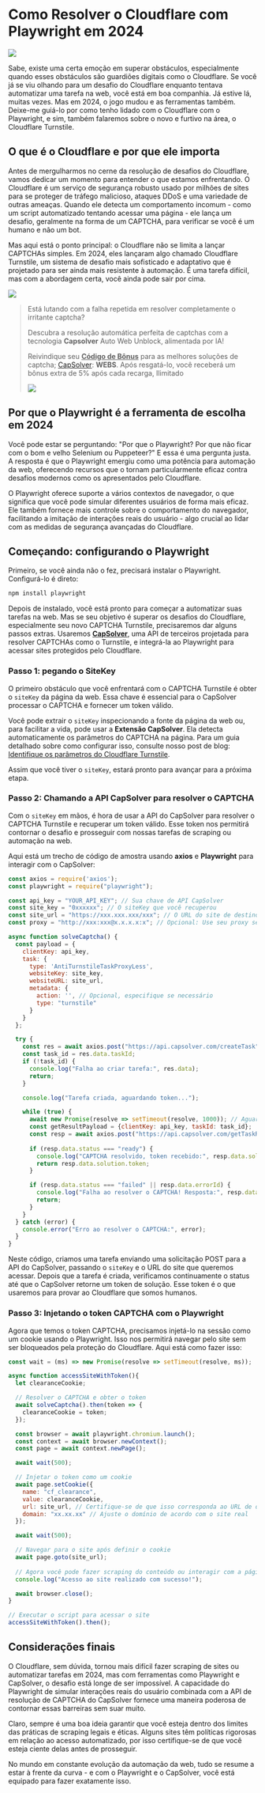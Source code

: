 # Como Resolver o Cloudflare com Playwright em 2024 

![](https://assets.capsolver.com/prod/posts/cloudflare-playwright/yTIPss31ewhc-89c5f07b2908e89e2da788da09e3dcd8.png)

Sabe, existe uma certa emoção em superar obstáculos, especialmente quando esses obstáculos são guardiões digitais como o Cloudflare. Se você já se viu olhando para um desafio do Cloudflare enquanto tentava automatizar uma tarefa na web, você está em boa companhia. Já estive lá, muitas vezes. Mas em 2024, o jogo mudou e as ferramentas também. Deixe-me guiá-lo por como tenho lidado com o Cloudflare com o Playwright, e sim, também falaremos sobre o novo e furtivo na área, o Cloudflare Turnstile.

## O que é o Cloudflare e por que ele importa
Antes de mergulharmos no cerne da resolução de desafios do Cloudflare, vamos dedicar um momento para entender o que estamos enfrentando. O Cloudflare é um serviço de segurança robusto usado por milhões de sites para se proteger de tráfego malicioso, ataques DDoS e uma variedade de outras ameaças. Quando ele detecta um comportamento incomum - como um script automatizado tentando acessar uma página - ele lança um desafio, geralmente na forma de um CAPTCHA, para verificar se você é um humano e não um bot.

Mas aqui está o ponto principal: o Cloudflare não se limita a lançar CAPTCHAs simples. Em 2024, eles lançaram algo chamado Cloudflare Turnstile, um sistema de desafio mais sofisticado e adaptativo que é projetado para ser ainda mais resistente à automação. É uma tarefa difícil, mas com a abordagem certa, você ainda pode sair por cima.

![](https://assets.capsolver.com/prod/posts/cloudflare-playwright/JNvpoRi47OYh-a432a4e7015b3706f3600cf4efb1ec40.gif)

> Está lutando com a falha repetida em resolver completamente o irritante captcha?
>
> Descubra a resolução automática perfeita de captchas com a tecnologia **Capsolver** Auto Web Unblock, alimentada por IA!
>
> Reivindique seu   <u>**Código de Bônus**</u> para as melhores soluções de captcha; [CapSolver](https://www.capsolver.com/?utm_source=official&utm_medium=blog&utm_campaign=cloudflareplaywright): **WEBS**. Após resgatá-lo, você receberá um bônus extra de 5% após cada recarga, Ilimitado
> 
> ![](https://assets.capsolver.com/prod/images/post/2024-03-29/fbc29472-886c-45b2-9eb2-2b307f6d9700.png)


## Por que o Playwright é a ferramenta de escolha em 2024

Você pode estar se perguntando: "Por que o Playwright? Por que não ficar com o bom e velho Selenium ou Puppeteer?" E essa é uma pergunta justa. A resposta é que o Playwright emergiu como uma potência para automação da web, oferecendo recursos que o tornam particularmente eficaz contra desafios modernos como os apresentados pelo Cloudflare.

O Playwright oferece suporte a vários contextos de navegador, o que significa que você pode simular diferentes usuários de forma mais eficaz. Ele também fornece mais controle sobre o comportamento do navegador, facilitando a imitação de interações reais do usuário - algo crucial ao lidar com as medidas de segurança avançadas do Cloudflare.


## Começando: configurando o Playwright

Primeiro, se você ainda não o fez, precisará instalar o Playwright. Configurá-lo é direto:

```bash
npm install playwright
```

Depois de instalado, você está pronto para começar a automatizar suas tarefas na web. Mas se seu objetivo é superar os desafios do Cloudflare, especialmente seu novo CAPTCHA Turnstile, precisaremos dar alguns passos extras. Usaremos **[CapSolver](https://www.capsolver.com/?utm_source=official&utm_medium=blog&utm_campaign=cloudflareplaywright)**, uma API de terceiros projetada para resolver CAPTCHAs como o Turnstile, e integrá-la ao Playwright para acessar sites protegidos pelo Cloudflare.

### Passo 1: pegando o SiteKey

O primeiro obstáculo que você enfrentará com o CAPTCHA Turnstile é obter o `siteKey` da página da web. Essa chave é essencial para o CapSolver processar o CAPTCHA e fornecer um token válido.

Você pode extrair o `siteKey` inspecionando a fonte da página da web ou, para facilitar a vida, pode usar a **Extensão CapSolver**. Ela detecta automaticamente os parâmetros do CAPTCHA na página. Para um guia detalhado sobre como configurar isso, consulte nosso post de blog:  
[Identifique os parâmetros do Cloudflare Turnstile](https://www.capsolver.com/blog/Cloudflare/identify-cloudflare-turnstile-parameters/?utm_source=official&utm_medium=blog&utm_campaign=cloudflareplaywright).

Assim que você tiver o `siteKey`, estará pronto para avançar para a próxima etapa.

### Passo 2: Chamando a API CapSolver para resolver o CAPTCHA

Com o `siteKey` em mãos, é hora de usar a API do CapSolver para resolver o CAPTCHA Turnstile e recuperar um token válido. Esse token nos permitirá contornar o desafio e prosseguir com nossas tarefas de scraping ou automação na web.

Aqui está um trecho de código de amostra usando **axios** e **Playwright** para interagir com o CapSolver:

```javascript
const axios = require('axios');
const playwright = require("playwright");

const api_key = "YOUR_API_KEY"; // Sua chave de API CapSolver
const site_key = "0xxxxxx"; // O siteKey que você recuperou
const site_url = "https://xxx.xxx.xxx/xxx"; // O URL do site de destino
const proxy = "http://xxx:xxx@x.x.x.x:x"; // Opcional: Use seu proxy se necessário

async function solveCaptcha() {
  const payload = {
    clientKey: api_key,
    task: {
      type: 'AntiTurnstileTaskProxyLess',
      websiteKey: site_key,
      websiteURL: site_url,
      metadata: {
        action: '', // Opcional, especifique se necessário
        type: "turnstile"
      }
    }
  };

  try {
    const res = await axios.post("https://api.capsolver.com/createTask", payload);
    const task_id = res.data.taskId;
    if (!task_id) {
      console.log("Falha ao criar tarefa:", res.data);
      return;
    }

    console.log("Tarefa criada, aguardando token...");

    while (true) {
      await new Promise(resolve => setTimeout(resolve, 1000)); // Aguardar 1 segundo antes de verificar novamente
      const getResultPayload = {clientKey: api_key, taskId: task_id};
      const resp = await axios.post("https://api.capsolver.com/getTaskResult", getResultPayload);
      
      if (resp.data.status === "ready") {
        console.log("CAPTCHA resolvido, token recebido:", resp.data.solution.token);
        return resp.data.solution.token;
      }

      if (resp.data.status === "failed" || resp.data.errorId) {
        console.log("Falha ao resolver o CAPTCHA! Resposta:", resp.data);
        return;
      }
    }
  } catch (error) {
    console.error("Erro ao resolver o CAPTCHA:", error);
  }
}
```

Neste código, criamos uma tarefa enviando uma solicitação POST para a API do CapSolver, passando o `siteKey` e o URL do site que queremos acessar. Depois que a tarefa é criada, verificamos continuamente o status até que o CapSolver retorne um token de solução. Esse token é o que usaremos para provar ao Cloudflare que somos humanos.

### Passo 3: Injetando o token CAPTCHA com o Playwright

Agora que temos o token CAPTCHA, precisamos injetá-lo na sessão como um cookie usando o Playwright. Isso nos permitirá navegar pelo site sem ser bloqueados pela proteção do Cloudflare. Aqui está como fazer isso:

```javascript
const wait = (ms) => new Promise(resolve => setTimeout(resolve, ms));

async function accessSiteWithToken(){
  let clearanceCookie;

  // Resolver o CAPTCHA e obter o token
  await solveCaptcha().then(token => {
    clearanceCookie = token;
  });

  const browser = await playwright.chromium.launch();
  const context = await browser.newContext();
  const page = await context.newPage();

  await wait(500);

  // Injetar o token como um cookie
  await page.setCookie({
    name: "cf_clearance",
    value: clearanceCookie,
    url: site_url, // Certifique-se de que isso corresponda ao URL de destino
    domain: "xx.xx.xx" // Ajuste o domínio de acordo com o site real
  });

  await wait(500);

  // Navegar para o site após definir o cookie
  await page.goto(site_url);
  
  // Agora você pode fazer scraping do conteúdo ou interagir com a página livremente
  console.log("Acesso ao site realizado com sucesso!");

  await browser.close();
}

// Executar o script para acessar o site
accessSiteWithToken().then();
```

## Considerações finais

O Cloudflare, sem dúvida, tornou mais difícil fazer scraping de sites ou automatizar tarefas em 2024, mas com ferramentas como Playwright e CapSolver, o desafio está longe de ser impossível. A capacidade do Playwright de simular interações reais do usuário combinada com a API de resolução de CAPTCHA do CapSolver fornece uma maneira poderosa de contornar essas barreiras sem suar muito.

Claro, sempre é uma boa ideia garantir que você esteja dentro dos limites das práticas de scraping legais e éticas. Alguns sites têm políticas rigorosas em relação ao acesso automatizado, por isso certifique-se de que você esteja ciente delas antes de prosseguir.

No mundo em constante evolução da automação da web, tudo se resume a estar à frente da curva - e com o Playwright e o CapSolver, você está equipado para fazer exatamente isso.
